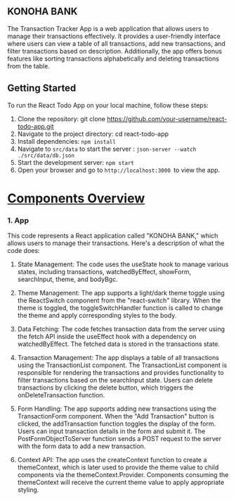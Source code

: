 ## KONOHA BANK

The Transaction Tracker App is a web application that allows users to manage their transactions effectively. It provides a user-friendly interface where users can view a table of all transactions, add new transactions, and filter transactions based on description. Additionally, the app offers bonus features like sorting transactions alphabetically and deleting transactions from the table.

## Getting Started

To run the React Todo App on your local machine, follow these steps:

1. Clone the repository: git clone https://github.com/your-username/react-todo-app.git
2. Navigate to the project directory: cd react-todo-app
3. Install dependencies: `npm install`
4. Navigate to `src/data` to start the server : `json-server --watch ./src/data/db.json`
5. Start the development server: `npm start`
6. Open your browser and go to `http://localhost:3000 `to view the app.


# <ins>Components Overview</ins>
 ### 1. App
   This code represents a React application called "KONOHA BANK," which allows users to manage their transactions. Here's a description of what the code does:

1. State Management:
   The code uses the useState hook to manage various states, including transactions, watchedByEffect, showForm, searchInput, theme, and bodyBgc.

1. Theme Management:
   The app supports a light/dark theme toggle using the ReactSwitch component from the "react-switch" library.
   When the theme is toggled, the toggleSwitchHandler function is called to change the theme and apply corresponding styles to the body.

1. Data Fetching:
   The code fetches transaction data from the server using the fetch API inside the useEffect hook with a dependency on watchedByEffect. The fetched data is stored in the transactions state.

1. Transaction Management:
   The app displays a table of all transactions using the TransactionList component.
   The TransactionList component is responsible for rendering the transactions and provides functionality to filter transactions based on the searchInput state.
   Users can delete transactions by clicking the delete button, which triggers the onDeleteTransaction function.

1. Form Handling:
   The app supports adding new transactions using the TransactionForm component.
   When the "Add Transaction" button is clicked, the addTransaction function toggles the display of the form.
   Users can input transaction details in the form and submit it. The PostFormObjectToServer function sends a POST request to the server with the form data to add a new transaction.

1. Context API:
   The app uses the createContext function to create a themeContext, which is later used to provide the theme value to child components via the themeContext.Provider.
   Components consuming the themeContext will receive the current theme value to apply appropriate styling.